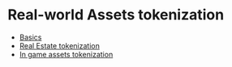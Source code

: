 # Real-world Assets tokenization

* [Basics](./basics.md)
* [Real Estate tokenization](./real-estate.md)
* [In game assets tokenization](./game-assets.md)
